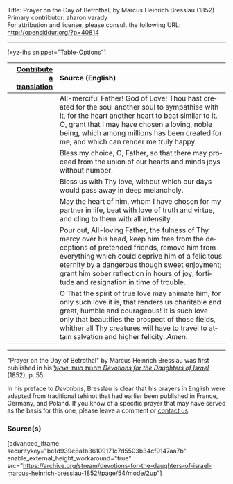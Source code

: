 <html>
<head></head>
<body>
Title: Prayer on the Day of Betrothal, by Marcus Heinrich Bresslau (1852)<br />
Primary contributor: aharon.varady<br />
For attribution and license, please consult the following URL: <a href="http://opensiddur.org/?p=40814">http://opensiddur.org/?p=40814</a>
<p />
<hr />

[xyz-ihs snippet="Table-Options"]<table style="margin-left: auto; margin-right: auto;" class="draggable">
<thead><tr><th id="x" style="text-align: right;"><a href="/contributing/upload/">Contribute a translation</a></th><th style="text-align: left;">Source (English)</th></tr></thead>
<tbody>
<tr><td style="vertical-align:top;">
<div class="liturgy" lang="he">

</span></div></td>
 
<td style="vertical-align:top;">
<div class="english" lang="en">
All-merciful Father! God of Love! 
Thou hast created for the soul 
another soul to sympathise with it, 
for the heart 
another heart to beat similar to it. 
O, grant that I may have chosen 
a loving, noble being, 
which among millions has been created for me, 
and which can render me truly happy. 
</div></td></tr>


<tr><td style="vertical-align:top;">
<div class="liturgy" lang="he">

</span></div></td>
 
<td style="vertical-align:top;">
<div class="english" lang="en">
Bless my choice, O, Father, 
so that there may proceed 
from the union of our hearts and minds 
joys without number. 
</div></td></tr>


<tr><td style="vertical-align:top;">
<div class="liturgy" lang="he">

</span></div></td>
 
<td style="vertical-align:top;">
<div class="english" lang="en">
Bless us with Thy love, 
without which our days would pass away 
in deep melancholy. 
</div></td></tr>


<tr><td style="vertical-align:top;">
<div class="liturgy" lang="he">

</span></div></td>
 
<td style="vertical-align:top;">
<div class="english" lang="en">
May the heart of him, 
whom I have chosen for my partner in life, 
beat with love of truth and virtue, 
and cling to them with all intensity. 
</div></td></tr>


<tr><td style="vertical-align:top;">
<div class="liturgy" lang="he">

</span></div></td>
 
<td style="vertical-align:top;">
<div class="english" lang="en">
Pour out, All-loving Father, 
the fulness of Thy mercy over his head, 
keep him free from the deceptions of pretended friends, 
remove him from everything which could deprive him 
of a felicitous eternity by a dangerous though sweet enjoyment; 
grant him sober reflection in hours of joy, fortitude and resignation 
in time of trouble. 
</div></td></tr>


<tr><td style="vertical-align:top;">
<div class="liturgy" lang="he">

</span></div></td>
 
<td style="vertical-align:top;">
<div class="english" lang="en">
O That the spirit of true love may animate him, 
for only such love it is, that renders us charitable and great, 
humble and courageous! 
It is such love only that beautifies the prospect of those fields, 
whither all Thy creatures will have to travel 
to attain salvation and higher felicity. 
<em>Amen</em>. 
</div></td></tr>
</tbody></table>

<hr />

"Prayer on the Day of Betrothal" by Marcus Heinrich Bresslau was first published in his <a href="/?p=32040">תחנות בנות ישראל <em>Devotions for the Daughters of Israel</em></a> (1852), p. 55. 

In his preface to <em>Devotions</em>, Bresslau is clear that his prayers in English were adapted from traditional teḥinot that had earlier been published in France, Germany, and Poland. If you know of a specific prayer that may have served as the basis for this one, please leave a comment or <a href="/contact/">contact us</a>.

<h3>Source(s)</h3>

[advanced_iframe securitykey="be1d939e6a1b36109171c7d5503b34cf9147aa7b" enable_external_height_workaround="true" src="https://archive.org/stream/devotions-for-the-daughters-of-israel-marcus-heinrich-bresslau-1852#page/54/mode/2up"]

&nbsp;
</body>
</html>